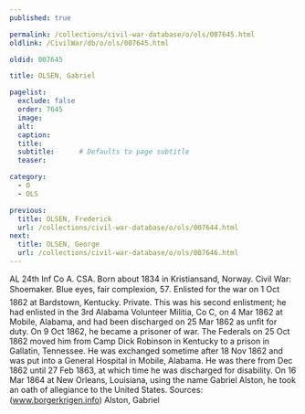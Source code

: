 ```yaml
---
published: true

permalink: /collections/civil-war-database/o/ols/007645.html
oldlink: /CivilWar/db/o/ols/007645.html

oldid: 007645

title: OLSEN, Gabriel

pagelist:
  exclude: false
  order: 7645
  image: 
  alt:
  caption:
  title:
  subtitle:      # Defaults to page subtitle
  teaser:

category: 
  - O 
  - OLS

previous:
  title: OLSEN, Frederick
  url: /collections/civil-war-database/o/ols/007644.html  
next:
  title: OLSEN, George
  url: /collections/civil-war-database/o/ols/007646.html   
---
```

AL 24th Inf Co A. CSA. Born about 1834 in Kristiansand, Norway. Civil War: Shoemaker. Blue eyes, fair complexion, 5&#146;7&#148;. Enlisted for the war on 1 Oct 1862 at Bardstown, Kentucky. Private. This was his second enlistment; he had enlisted in the 3rd Alabama Volunteer Militia, Co C, on 4 Mar 1862 at Mobile, Alabama, and had been discharged on 25 Mar 1862 as unfit for duty. On 9 Oct 1862, he became a prisoner of war. The Federals on 25 Oct 1862 moved him from Camp Dick Robinson in Kentucky to a prison in Gallatin, Tennessee. He was exchanged sometime after 18 Nov 1862 and was put into a General Hospital in Mobile, Alabama. He was there from Dec 1862 until 27 Feb 1863, at which time he was discharged for disability. On 16 Mar 1864 at New Orleans, Louisiana, using the name Gabriel Alston, he took an oath of allegiance to the United States. Sources: (www.borgerkrigen.info) &#147;Alston, Gabriel&#148;